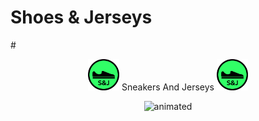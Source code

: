 # Shoes & Jerseys

<div display="flex" align-items="center">
  # <p align="center"> <img src="assets\logo.svg" width=50 heigth=50> Sneakers And Jerseys <img src="assets\logo.svg" width=50  heigth=50> </p>
</div>


<p align="center">
  <img src="https://user-images.githubusercontent.com/91204851/181088828-7f433c76-4c55-47e8-a7da-dba46c105b45.gif" alt="animated" />
</p>


